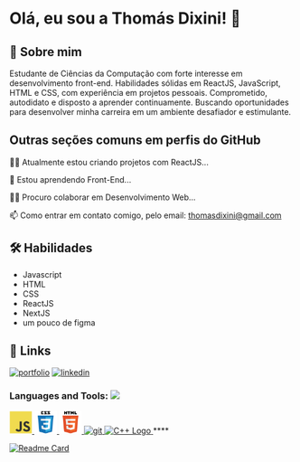 
# Olá, eu sou a Thomás Dixini! 👋

## 🚀 Sobre mim
Estudante de Ciências da Computação com forte interesse em desenvolvimento front-end. Habilidades sólidas em ReactJS, JavaScript, HTML e CSS, com experiência em projetos pessoais. Comprometido, autodidato e disposto a aprender continuamente. Buscando oportunidades para desenvolver minha carreira em um ambiente desafiador e estimulante.

## Outras seções comuns em perfis do GitHub
👩‍💻 Atualmente estou criando projetos com ReactJS...

🧠 Estou aprendendo Front-End...

👯‍♀️ Procuro colaborar em Desenvolvimento Web...

📫 Como entrar em contato comigo, pelo email: thomasdixini@gmail.com

## 🛠 Habilidades
 - Javascript
 -  HTML
 - CSS
 - ReactJS
 - NextJS 
- um pouco de figma

## 🔗 Links

[![portfolio](https://img.shields.io/badge/my_portfolio-000?style=for-the-badge&logo=ko-fi&logoColor=white)](https://katherineoelsner.com/) 
[![linkedin](https://img.shields.io/badge/linkedin-0A66C2?style=for-the-badge&logo=linkedin&logoColor=white)](https://www.linkedin.com/)

<h3 align="left">Languages and Tools: <img src="https://media.giphy.com/media/WUlplcMpOCEmTGBtBW/giphy.gif" width="50"></h3>
<p align="left"> 
<a href="https://developer.mozilla.org/en-US/docs/Web/JavaScript" target="_blank"> <img src="https://raw.githubusercontent.com/devicons/devicon/master/icons/javascript/javascript-original.svg" alt="javascript" width="40" height="40"/> </a>	
<a href="https://www.w3schools.com/css/" target="_blank"> <img src="https://raw.githubusercontent.com/devicons/devicon/master/icons/css3/css3-original-wordmark.svg" alt="css3" width="40" height="40"/> </a>
<a href="https://www.w3.org/html/" target="_blank"> <img src="https://raw.githubusercontent.com/devicons/devicon/master/icons/html5/html5-original-wordmark.svg" alt="html5" width="40" height="40"/> </a>
 <a href="https://git-scm.com/" target="_blank"> <img src="https://www.vectorlogo.zone/logos/git-scm/git-scm-icon.svg" alt="git" width="40" height="40"/> </a> 
<a href="https://devdocs.io/cpp/" target="_blank"> <img src="https://raw.githubusercontent.com/isocpp/logos/master/cpp_logo.png" alt="C++ Logo" width="40" height="40" /> </a>****

[![Readme Card](https://github-readme-stats.vercel.app/api/pin/?username=ThomasDixini&repo=GithubBlog)](https://github.com/ThomasDixini/Github-Blog](https://github.com/ThomasDixini/GithubBlog))

<!---
ThomasDixini/ThomasDixini is a ✨ special ✨ repository because its `README.md` (this file) appears on your GitHub profile.
You can click the Preview link to take a look at your changes.
--->
